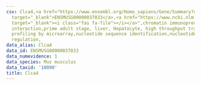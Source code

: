 ```yaml
---
csv: Clca4,<a href="https://www.ensembl.org/Homo_sapiens/Gene/Summary?db=core;g=ENSMUSG00000037033"
  target="_blank">ENSMUSG00000037033</a>,<a href="https://www.ncbi.nlm.nih.gov/pubmed/23834426"
  target="_blank"><i class="fas fa-file"></i></a>",chromatin immunoprecipitation assay,direct
  interaction,prime adult stage, liver, Hepatocyte, high throughput transcription
  profiling by microarray,nucleotide sequence identification,nucleotide sequence identification,transcriptional
  regulation,
data_alias: Clca4
data_id: ENSMUSG00000037033
data_numevidence: 1
data_species: Mus musculus
data_taxid: '10090'
title: Clca4
---
```

